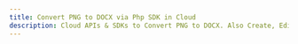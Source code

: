 ---title: Convert PNG to DOCX via Php SDK in Clouddescription: Cloud APIs & SDKs to Convert PNG to DOCX. Also Create, Edit & Render Microsoft Word & OpenOffice documents in the Cloud.---